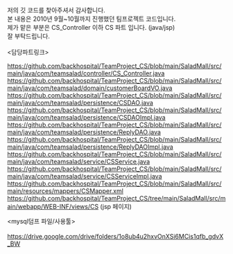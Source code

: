 저의 깃 코드를 찾아주셔서 감사합니다. <br>
본 내용은 2010년 9월~10월까지 진행했던 팀프로젝트 코드입니다. <br>
제가 맡은 부분은 CS_Controller 이하 CS 파트 입니다. (java/jsp) <br>
잘 부탁드립니다.<br><br>
<담당파트링크> <br>

https://github.com/backhospital/TeamProject_CS/blob/main/SaladMall/src/main/java/com/teamsalad/controller/CS_Controller.java <br>
https://github.com/backhospital/TeamProject_CS/blob/main/SaladMall/src/main/java/com/teamsalad/domain/customerBoardVO.java <br>
https://github.com/backhospital/TeamProject_CS/blob/main/SaladMall/src/main/java/com/teamsalad/persistence/CSDAO.java <br>
https://github.com/backhospital/TeamProject_CS/blob/main/SaladMall/src/main/java/com/teamsalad/persistence/CSDAOImpl.java <br>
https://github.com/backhospital/TeamProject_CS/blob/main/SaladMall/src/main/java/com/teamsalad/persistence/ReplyDAO.java <br>
https://github.com/backhospital/TeamProject_CS/blob/main/SaladMall/src/main/java/com/teamsalad/persistence/ReplyDAOImpl.java <br>
https://github.com/backhospital/TeamProject_CS/blob/main/SaladMall/src/main/java/com/teamsalad/service/CSService.java <br>
https://github.com/backhospital/TeamProject_CS/blob/main/SaladMall/src/main/java/com/teamsalad/service/CSServiceImpl.java <br>
https://github.com/backhospital/TeamProject_CS/blob/main/SaladMall/src/main/resources/mappers/CSMapper.xml <br>
https://github.com/backhospital/TeamProject_CS/tree/main/SaladMall/src/main/webapp/WEB-INF/views/CS (jsp 페이지) <br>

<mysql덤프 파일/사용툴> <br><br>
https://drive.google.com/drive/folders/1o8ub4u2hxvOnXSi6MCis1qfb_gdvX_BW
